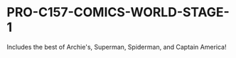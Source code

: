 # PRO-C157-COMICS-WORLD-STAGE-1
Includes the best of Archie's, Superman, Spiderman, and Captain America!
